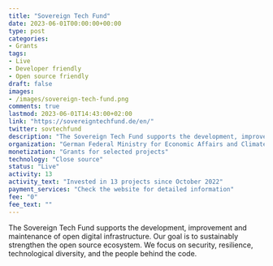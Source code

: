 ```yaml
---
title: "Sovereign Tech Fund"
date: 2023-06-01T00:00:00+00:00
type: post
categories:
- Grants
tags:
- Live
- Developer friendly
- Open source friendly
draft: false
images:
- /images/sovereign-tech-fund.png
comments: true
lastmod: 2023-06-01T14:43:00+02:00
link: "https://sovereigntechfund.de/en/"
twitter: sovtechfund
description: "The Sovereign Tech Fund supports the development, improvement and maintenance of open digital infrastructure."
organization: "German Federal Ministry for Economic Affairs and Climate Action"
monetization: "Grants for selected projects"
technology: "Close source"
status: "Live"
activity: 13
activity_text: "Invested in 13 projects since October 2022"
payment_services: "Check the website for detailed information"
fee: "0"
fee_text: ""
---
```


The Sovereign Tech Fund supports the development, improvement and maintenance of open digital infrastructure. Our goal is to sustainably strengthen the open source ecosystem. We focus on security, resilience, technological diversity, and the people behind the code.
<!--more-->

